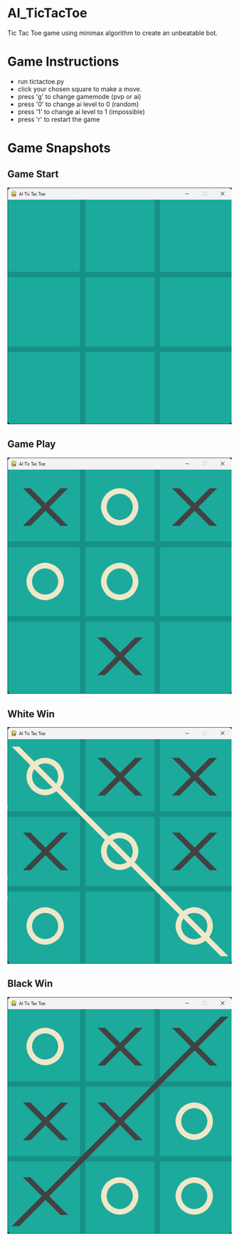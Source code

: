 # AI_TicTacToe
Tic Tac Toe game using minimax algorithm to create an unbeatable bot.

# Game Instructions

- run tictactoe.py
- click your chosen square to make a move.
- press 'g' to change gamemode (pvp or ai)
- press '0' to change ai level to 0 (random)
- press '1' to change ai level to 1 (impossible)
- press 'r' to restart the game

# Game Snapshots

## Game Start
![Game Start](./screenshots/game_start.png)

## Game Play
![Game Play](./screenshots/game_play.png)

## White Win
![Game Play](./screenshots/white_win.png)

## Black Win
![Game Play](./screenshots/black_win.png)
